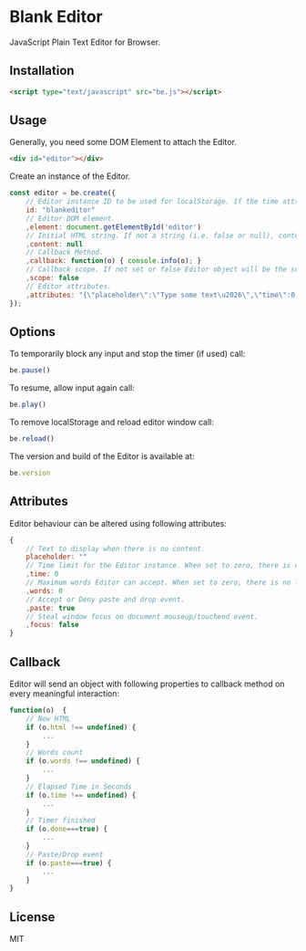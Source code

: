 # Blank Editor

JavaScript Plain Text Editor for Browser.

## Installation

```html
<script type="text/javascript" src="be.js"></script>
```

## Usage

Generally, you need some DOM Element to attach the Editor. 

```html
<div id="editor"></div>
```

Create an instance of the Editor.

```js
const editor = be.create({
	// Editor instance ID to be used for localStorage. If the time attribute is used, there will be also '..._t' key for elapsed time.
	id: "blankeditor"
	// Editor DOM element.
	,element: document.getElementById('editor')
	// Initial HTML string. If not a string (i.e. false or null), content will be pulled from localStorage if available.
	,content: null
	// Callback Method.
	,callback: function(o) { console.info(o); }
	// Callback scope. If not set or false Editor object will be the scope.
	,scope: false																		
	// Editor attributes.
	,attributes: "{\"placeholder\":\"Type some text\u2026\",\"time\":0,\"words\":0,\"paste\":true,\"focus\":true}"
});
```


## Options

To temporarily block any input and stop the timer (if used) call:

```js 
be.pause() 
```

To resume, allow input again call:

```js 
be.play() 
```

To remove localStorage and reload editor window call:

```js 
be.reload() 
```

The version and build of the Editor is available at:
```js 
be.version
```

## Attributes

Editor behaviour can be altered using following attributes:

```js
{
	// Text to display when there is no content.
	placeholder: ""
	// Time limit for the Editor instance. When set to zero, there is no limit.
	,time: 0
	// Maximum words Editor can accept. When set to zero, there is no limit.
	,words: 0
	// Accept or Deny paste and drop event.
	,paste: true
	// Steal window focus on document mouseup/touchend event.
	,focus: false
}
```

## Callback

Editor will send an object with following properties to callback method on every meaningful interaction:

```js
function(o)  {
	// New HTML
	if (o.html !== undefined) {
		...
	}
	// Words count
	if (o.words !== undefined) {
		...
	}
	// Elapsed Time in Seconds 
	if (o.time !== undefined) {
		...
	}	
	// Timer finished
	if (o.done===true) {
		...
	}
	// Paste/Drop event
	if (o.paste===true) {
		...
	}
}
```

## License 
MIT

